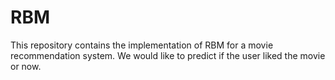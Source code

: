 # RBM
This repository contains the implementation of RBM for a movie recommendation system. We would like to predict if the user liked the movie or now.
